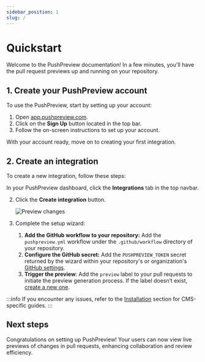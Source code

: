 ```yaml
---
sidebar_position: 1
slug: /
---
```


# Quickstart

Welcome to the PushPreview documentation! In a few minutes, you'll have the pull request previews up and running on your repository.

## 1. Create your PushPreview account

To use the PushPreview, start by setting up your account:

1. Open [app.pushpreview.com](https://app.pushpreview.com).
2. Click on the **Sign Up** button located in the top bar.
3. Follow the on-screen instructions to set up your account.

With your account ready, move on to creating your first integration.

## 2. Create an integration

To create a new integration, follow these steps:

In your PushPreview dashboard, click the **Integrations** tab in the top navbar.

2. Click the **Create integration** button.

    ![Preview changes](./images/pushpreview-integration.png)

3. Complete the setup wizard:

    1. **Add the GitHub workflow to your repository:** Add the `pushpreview.yml` workflow under the `.github/workflow` directory of your repository.
    2. **Configure the GitHub secret:** Add the `PUSHPREVIEW_TOKEN` secret returned by the wizard within your repository's or organization's [GitHub settings](https://docs.github.com/en/actions/security-guides/using-secrets-in-github-actions#creating-secrets-for-a-repository).
    3. **Trigger the preview**: Add the  `preview` label to your pull requests to initiate the preview generation process. If the label doesn’t exist, [create a new one](https://docs.github.com/en/issues/using-labels-and-milestones-to-track-work/managing-labels#creating-a-label).

:::info
If you encounter any issues, refer to the [Installation](category/installation) section for CMS-specific guides.
:::

## Next steps

Congratulations on setting up PushPreview! Your users can now view live previews of changes in pull requests, enhancing collaboration and review efficiency.